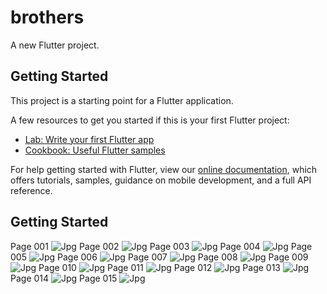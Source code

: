 # brothers

A new Flutter project.

## Getting Started

This project is a starting point for a Flutter application.

A few resources to get you started if this is your first Flutter project:

- [Lab: Write your first Flutter app](https://flutter.dev/docs/get-started/codelab)
- [Cookbook: Useful Flutter samples](https://flutter.dev/docs/cookbook)

For help getting started with Flutter, view our
[online documentation](https://flutter.dev/docs), which offers tutorials,
samples, guidance on mobile development, and a full API reference.

## Getting Started
Page 001
![Jpg](https://github.com/ourflutter/brothers/blob/master/Screens/001.jpg "Page 001")
Page 002
![Jpg](https://github.com/ourflutter/brothers/blob/master/Screens/002.jpg "Page 002")
Page 003
![Jpg](https://github.com/ourflutter/brothers/blob/master/Screens/003.jpg "Page 003")
Page 004
![Jpg](https://github.com/ourflutter/brothers/blob/master/Screens/004.jpg "Page 004")
Page 005
![Jpg](https://github.com/ourflutter/brothers/blob/master/Screens/005.jpg "Page 005")
Page 006
![Jpg](https://github.com/ourflutter/brothers/blob/master/Screens/006.jpg "Page 006")
Page 007
![Jpg](https://github.com/ourflutter/brothers/blob/master/Screens/007.jpg "Page 007")
Page 008
![Jpg](https://github.com/ourflutter/brothers/blob/master/Screens/008.jpg "Page 008")
Page 009
![Jpg](https://github.com/ourflutter/brothers/blob/master/Screens/009.jpg "Page 009")
Page 010
![Jpg](https://github.com/ourflutter/brothers/blob/master/Screens/010.jpg "Page 010")
Page 011
![Jpg](https://github.com/ourflutter/brothers/blob/master/Screens/011.jpg "Page 011")
Page 012
![Jpg](https://github.com/ourflutter/brothers/blob/master/Screens/012.jpg "Page 012")
Page 013
![Jpg](https://github.com/ourflutter/brothers/blob/master/Screens/013.jpg "Page 013")
Page 014
![Jpg](https://github.com/ourflutter/brothers/blob/master/Screens/014.jpg "Page 014")
Page 015
![Jpg](https://github.com/ourflutter/brothers/blob/master/Screens/015.jpg "Page 015")
